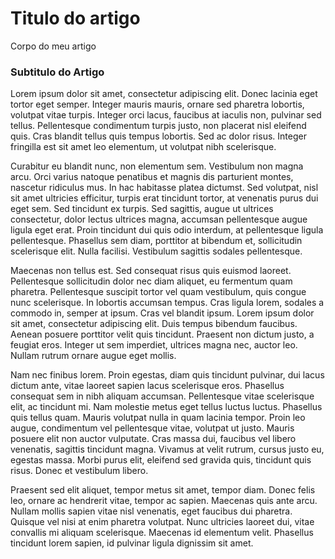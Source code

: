 # Titulo do artigo 

Corpo do meu artigo 

### Subtitulo do Artigo
Lorem ipsum dolor sit amet, consectetur adipiscing elit. Donec lacinia eget tortor eget semper. Integer mauris mauris, ornare sed pharetra lobortis, volutpat vitae turpis. Integer orci lacus, faucibus at iaculis non, pulvinar sed tellus. Pellentesque condimentum turpis justo, non placerat nisl eleifend quis. Cras blandit tellus quis tempus lobortis. Sed ac dolor risus. Integer fringilla est sit amet leo elementum, ut volutpat nibh scelerisque.

Curabitur eu blandit nunc, non elementum sem. Vestibulum non magna arcu. Orci varius natoque penatibus et magnis dis parturient montes, nascetur ridiculus mus. In hac habitasse platea dictumst. Sed volutpat, nisl sit amet ultricies efficitur, turpis erat tincidunt tortor, at venenatis purus dui eget sem. Sed tincidunt ex turpis. Sed sagittis, augue ut ultrices consectetur, dolor lectus ultrices magna, accumsan pellentesque augue ligula eget erat. Proin tincidunt dui quis odio interdum, at pellentesque ligula pellentesque. Phasellus sem diam, porttitor at bibendum et, sollicitudin scelerisque elit. Nulla facilisi. Vestibulum sagittis sodales pellentesque.

Maecenas non tellus est. Sed consequat risus quis euismod laoreet. Pellentesque sollicitudin dolor nec diam aliquet, eu fermentum quam pharetra. Pellentesque suscipit tortor vel quam vestibulum, quis congue nunc scelerisque. In lobortis accumsan tempus. Cras ligula lorem, sodales a commodo in, semper at ipsum. Cras vel blandit ipsum. Lorem ipsum dolor sit amet, consectetur adipiscing elit. Duis tempus bibendum faucibus. Aenean posuere porttitor velit quis tincidunt. Praesent non dictum justo, a feugiat eros. Integer ut sem imperdiet, ultrices magna nec, auctor leo. Nullam rutrum ornare augue eget mollis.

Nam nec finibus lorem. Proin egestas, diam quis tincidunt pulvinar, dui lacus dictum ante, vitae laoreet sapien lacus scelerisque eros. Phasellus consequat sem in nibh aliquam accumsan. Pellentesque vitae scelerisque elit, ac tincidunt mi. Nam molestie metus eget tellus luctus luctus. Phasellus quis tellus quam. Mauris volutpat nulla in quam lacinia tempor. Proin leo augue, condimentum vel pellentesque vitae, volutpat ut justo. Mauris posuere elit non auctor vulputate. Cras massa dui, faucibus vel libero venenatis, sagittis tincidunt magna. Vivamus at velit rutrum, cursus justo eu, egestas massa. Morbi purus elit, eleifend sed gravida quis, tincidunt quis risus. Donec et vestibulum libero.

Praesent sed elit aliquet, tempor metus sit amet, tempor diam. Donec felis leo, ornare ac hendrerit vitae, tempor ac sapien. Maecenas quis ante arcu. Nullam mollis sapien vitae nisl venenatis, eget faucibus dui pharetra. Quisque vel nisi at enim pharetra volutpat. Nunc ultricies laoreet dui, vitae convallis mi aliquam scelerisque. Maecenas id elementum velit. Phasellus tincidunt lorem sapien, id pulvinar ligula dignissim sit amet.
